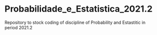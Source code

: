 # Probabilidade_e_Estatistica_2021.2
Repository to stock coding of discipline of Probability and Estastitic in period 2021.2
